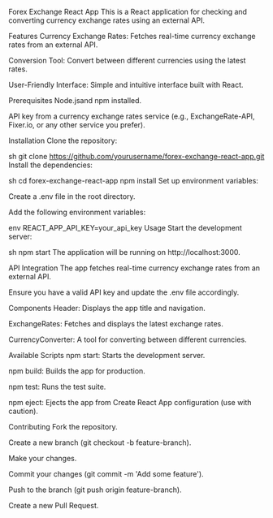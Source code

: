 Forex Exchange React App
This is a React application for checking and converting currency exchange rates using an external API.

Features
Currency Exchange Rates: Fetches real-time currency exchange rates from an external API.

Conversion Tool: Convert between different currencies using the latest rates.

User-Friendly Interface: Simple and intuitive interface built with React.

Prerequisites
Node.jsand npm installed.

API key from a currency exchange rates service (e.g., ExchangeRate-API, Fixer.io, or any other service you prefer).

Installation
Clone the repository:

sh
git clone https://github.com/yourusername/forex-exchange-react-app.git
Install the dependencies:

sh
cd forex-exchange-react-app
npm install
Set up environment variables:

Create a .env file in the root directory.

Add the following environment variables:

env
REACT_APP_API_KEY=your_api_key
Usage
Start the development server:

sh
npm start
The application will be running on http://localhost:3000.

API Integration
The app fetches real-time currency exchange rates from an external API.

Ensure you have a valid API key and update the .env file accordingly.

Components
Header: Displays the app title and navigation.

ExchangeRates: Fetches and displays the latest exchange rates.

CurrencyConverter: A tool for converting between different currencies.

Available Scripts
npm start: Starts the development server.

npm build: Builds the app for production.

npm test: Runs the test suite.

npm eject: Ejects the app from Create React App configuration (use with caution).

Contributing
Fork the repository.

Create a new branch (git checkout -b feature-branch).

Make your changes.

Commit your changes (git commit -m 'Add some feature').

Push to the branch (git push origin feature-branch).

Create a new Pull Request.

